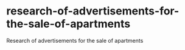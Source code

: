# research-of-advertisements-for-the-sale-of-apartments
Research of advertisements for the sale of apartments
